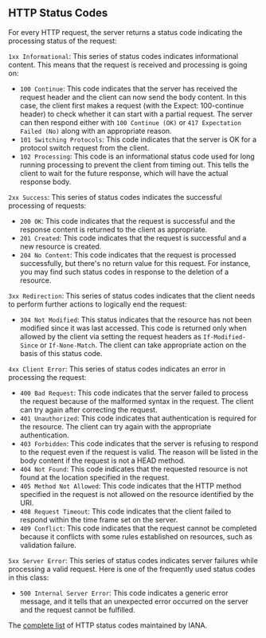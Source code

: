 ## HTTP Status Codes

For every HTTP request, the server returns a status code indicating the processing status of the
request:

`1xx Informational`: This series of status codes indicates informational content. This means
that the request is received and processing is going on:

- `100 Continue`: This code indicates that the server has received the request header and the
client can now send the body content. In this case, the client first makes a request (with the
Expect: 100-continue header) to check whether it can start with a partial request. The
server can then respond either with `100 Continue (OK)` or `417 Expectation Failed
(No)` along with an appropriate reason.
- `101 Switching Protocols`: This code indicates that the server is OK for a protocol
switch request from the client.
- `102 Processing`: This code is an informational status code used for long running
processing to prevent the client from timing out. This tells the client to wait for the future
response, which will have the actual response body.

`2xx Success`: This series of status codes indicates the successful processing of requests:
- `200 OK`: This code indicates that the request is successful and the response content is
returned to the client as appropriate.
- `201 Created`: This code indicates that the request is successful and a new resource is
created.
- `204 No Content`: This code indicates that the request is processed successfully, but there's
no return value for this request. For instance, you may find such status codes in response to
the deletion of a resource.

`3xx Redirection`: This series of status codes indicates that the client needs to perform further
actions to logically end the request:
- `304 Not Modified`: This status indicates that the resource has not been modified since it
was last accessed. This code is returned only when allowed by the client via setting the
request headers as `If-Modified-Since` or `If-None-Match`. The client can take
appropriate action on the basis of this status code.

`4xx Client Error`: This series of status codes indicates an error in processing the request:
- `400 Bad Request`: This code indicates that the server failed to process the request
because of the malformed syntax in the request. The client can try again after correcting the
request.
- `401 Unauthorized`: This code indicates that authentication is required for the resource.
The client can try again with the appropriate authentication.
- `403 Forbidden`: This code indicates that the server is refusing to respond to the request
even if the request is valid. The reason will be listed in the body content if the request is
not a HEAD method.
- `404 Not Found`: This code indicates that the requested resource is not found at the location
specified in the request.
- `405 Method Not Allowed`: This code indicates that the HTTP method specified in the
request is not allowed on the resource identified by the URI.
- `408 Request Timeout`: This code indicates that the client failed to respond within the
time frame set on the server.
- `409 Conflict`: This code indicates that the request cannot be completed because it
conflicts with some rules established on resources, such as validation failure.

`5xx Server Error`: This series of status codes indicates server failures while processing a
valid request. Here is one of the frequently used status codes in this class:
- `500 Internal Server Error`: This code indicates a generic error message, and it tells
that an unexpected error occurred on the server and the request cannot be fulfilled.

The [complete list](http://www.iana.org/assignments/http-status-codes/http-status-codes.xhtml)
of HTTP status codes maintained by IANA.

